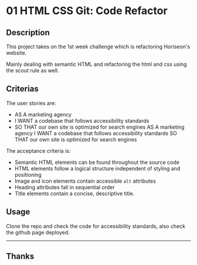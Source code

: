 # 01 HTML CSS Git: Code Refactor

## Description 

This project takes on the 1st week challenge which is refactoring Horiseon's website.

Mainly dealing with semantic HTML and refactoring the html and css using the scout rule as well.

## Criterias

The user stories are:
* AS A marketing agency
* I WANT a codebase that follows accessibility standards
* SO THAT our own site is optimized for search engines
AS A marketing agency 
I WANT a codebase that follows accessibility standards 
SO THAT our own site is optimized for search engines

The acceptance criteria is:
* Semantic HTML elements can be found throughout the source code
* HTML elements follow a logical structure independent of styling and positioning
* Image and icon elements contain accessible `alt` attributes
* Heading attributes fall in sequential order
* Title elements contain a concise, descriptive title.

## Usage 

Clone the repo and check the code for accessibility standards, also check the github page deployed.

---


## Thanks

